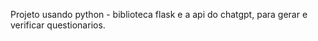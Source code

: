 Projeto usando python - biblioteca flask e a api do chatgpt, para gerar e verificar questionarios.

